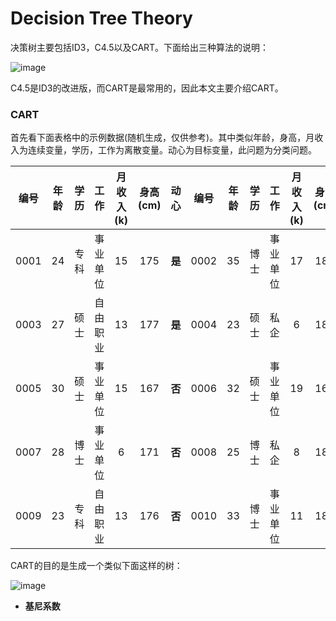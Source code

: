 # Decision Tree Theory

决策树主要包括ID3，C4.5以及CART。下面给出三种算法的说明：

![image](https://github.com/Anfany/Machine-Learning-for-Beginner-by-Python3/blob/master/Decision%20Tree/3.png)

C4.5是ID3的改进版，而CART是最常用的，因此本文主要介绍CART。

### CART

首先看下面表格中的示例数据(随机生成，仅供参考)。其中类似年龄，身高，月收入为连续变量，学历，工作为离散变量。动心为目标变量，此问题为分类问题。

|编号|年龄|学历|工作|月收入(k)|身高(cm)|动心|编号|年龄|学历|工作|月收入(k)|身高(cm)|动心|
|:---:|:---:|:---:|:---:|:---:|:---:|:---:|:---:|:---:|:---:|:---:|:---:|:---:|:---:|
|0001|24|专科|事业单位|15|175|**是**|0002|35|博士|事业单位|17|184|**否**|
|0003|27|硕士|自由职业|13|177|**是**|0004|23|硕士|私企|6|181|**是**|
|0005|30|硕士|事业单位|15|167|**否**|0006|32|硕士|事业单位|19|166|**是**|
|0007|28|博士|事业单位|6|171|**否**|0008|25|博士|私企|8|183|**否**|
|0009|23|专科|自由职业|13|176|**否**|0010|33|博士|事业单位|11|180|**否**|

CART的目的是生成一个类似下面这样的树：

![image](https://github.com/Anfany/Machine-Learning-for-Beginner-by-Python3/blob/master/Decision%20Tree/2.png)

* **基尼系数**


